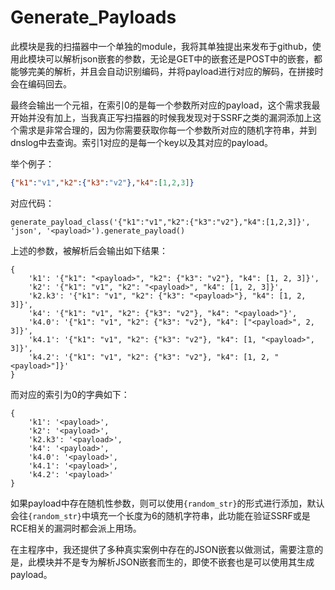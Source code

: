 # Generate_Payloads

此模块是我的扫描器中一个单独的module，我将其单独提出来发布于github，使用此模块可以解析json嵌套的参数，无论是GET中的嵌套还是POST中的嵌套，都能够完美的解析，并且会自动识别编码，并将payload进行对应的解码，在拼接时会在编码回去。

最终会输出一个元祖，在索引0的是每一个参数所对应的payload，这个需求我最开始并没有加上，当我真正写扫描器的时候我发现对于SSRF之类的漏洞添加上这个需求是非常合理的，因为你需要获取你每一个参数所对应的随机字符串，并到dnslog中去查询。索引1对应的是每一个key以及其对应的payload。

举个例子：

```json
{"k1":"v1","k2":{"k3":"v2"},"k4":[1,2,3]}
```

对应代码：

```
generate_payload_class('{"k1":"v1","k2":{"k3":"v2"},"k4":[1,2,3]}', 'json', '<payload>').generate_payload()
```

上述的参数，被解析后会输出如下结果：

```
{
    'k1': '{"k1": "<payload>", "k2": {"k3": "v2"}, "k4": [1, 2, 3]}',
    'k2': '{"k1": "v1", "k2": "<payload>", "k4": [1, 2, 3]}',
    'k2.k3': '{"k1": "v1", "k2": {"k3": "<payload>"}, "k4": [1, 2, 3]}',
    'k4': '{"k1": "v1", "k2": {"k3": "v2"}, "k4": "<payload>"}',
    'k4.0': '{"k1": "v1", "k2": {"k3": "v2"}, "k4": ["<payload>", 2, 3]}',
    'k4.1': '{"k1": "v1", "k2": {"k3": "v2"}, "k4": [1, "<payload>", 3]}',
    'k4.2': '{"k1": "v1", "k2": {"k3": "v2"}, "k4": [1, 2, "<payload>"]}'
}
```

而对应的索引为0的字典如下：

```
{
    'k1': '<payload>',
    'k2': '<payload>',
    'k2.k3': '<payload>',
    'k4': '<payload>',
    'k4.0': '<payload>',
    'k4.1': '<payload>',
    'k4.2': '<payload>'
}
```

如果payload中存在随机性参数，则可以使用`{random_str}`的形式进行添加，默认会往`{random_str}`中填充一个长度为6的随机字符串，此功能在验证SSRF或是RCE相关的漏洞时都会派上用场。

在主程序中，我还提供了多种真实案例中存在的JSON嵌套以做测试，需要注意的是，此模块并不是专为解析JSON嵌套而生的，即使不嵌套也是可以使用其生成payload。
